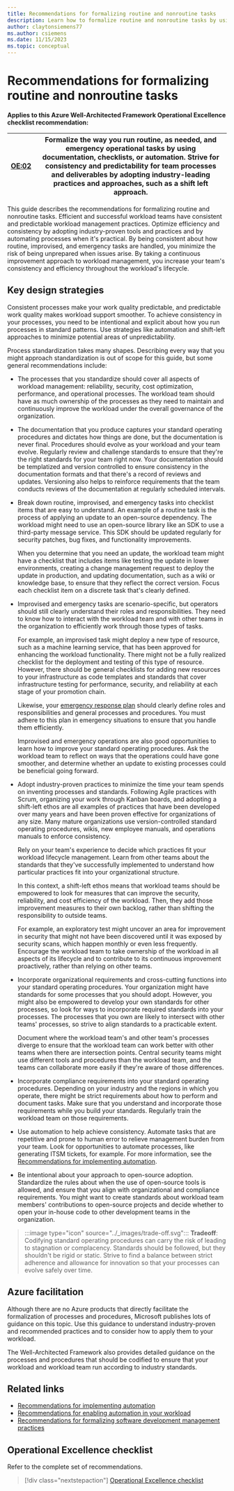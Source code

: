```yaml
---
title: Recommendations for formalizing routine and nonroutine tasks
description: Learn how to formalize routine and nonroutine tasks by using documentation, checklists, or automation.
author: claytonsiemens77
ms.author: csiemens
ms.date: 11/15/2023
ms.topic: conceptual
---
```


# Recommendations for formalizing routine and nonroutine tasks

**Applies to this Azure Well-Architected Framework Operational Excellence checklist recommendation:**

|[OE:02](checklist.md)| Formalize the way you run routine, as needed, and emergency operational tasks by using documentation, checklists, or automation. Strive for consistency and predictability for team processes and deliverables by adopting industry-leading practices and approaches, such as a shift left approach. |
|---|---|

This guide describes the recommendations for formalizing routine and nonroutine tasks. Efficient and successful workload teams have consistent and predictable workload management practices. Optimize efficiency and consistency by adopting industry-proven tools and practices and by automating processes when it's practical. By being consistent about how routine, improvised, and emergency tasks are handled, you minimize the risk of being unprepared when issues arise. By taking a continuous improvement approach to workload management, you increase your team's consistency and efficiency throughout the workload's lifecycle.

## Key design strategies

Consistent processes make your work quality predictable, and predictable work quality makes workload support smoother. To achieve consistency in your processes, you need to be intentional and explicit about how you run processes in standard patterns. Use strategies like automation and shift-left approaches to minimize potential areas of unpredictability.

Process standardization takes many shapes. Describing every way that you might approach standardization is out of scope for this guide, but some general recommendations include:

- The processes that you standardize should cover all aspects of workload management: reliability, security, cost optimization, performance, and operational processes. The workload team should have as much ownership of the processes as they need to maintain and continuously improve the workload under the overall governance of the organization.

- The documentation that you produce captures your standard operating procedures and dictates how things are done, but the documentation is never final. Procedures should evolve as your workload and your team evolve. Regularly review and challenge standards to ensure that they're the right standards for your team right now. Your documentation should be templatized and version controlled to ensure consistency in the documentation formats and that there's a record of reviews and updates. Versioning also helps to reinforce requirements that the team conducts reviews of the documentation at regularly scheduled intervals.

- Break down routine, improvised, and emergency tasks into checklist items that are easy to understand. An example of a routine task is the process of applying an update to an open-source dependency. The workload might need to use an open-source library like an SDK to use a third-party message service. This SDK should be updated regularly for security patches, bug fixes, and functionality improvements.

   When you determine that you need an update, the workload team might have a checklist that includes items like testing the update in lower environments, creating a change management request to deploy the update in production, and updating documentation, such as a wiki or knowledge base, to ensure that they reflect the correct version. Focus each checklist item on a discrete task that's clearly defined.

- Improvised and emergency tasks are scenario-specific, but operators should still clearly understand their roles and responsibilities. They need to know how to interact with the workload team and with other teams in the organization to efficiently work through those types of tasks.

   For example, an improvised task might deploy a new type of resource, such as a machine learning service, that has been approved for enhancing the workload functionality. There might not be a fully realized checklist for the deployment and testing of this type of resource. However, there should be general checklists for adding new resources to your infrastructure as code templates and standards that cover infrastructure testing for performance, security, and reliability at each stage of your promotion chain.

   Likewise, your [emergency response plan](emergency-response.md) should clearly define roles and responsibilities and general processes and procedures. You must adhere to this plan in emergency situations to ensure that you handle them efficiently.

   Improvised and emergency operations are also good opportunities to learn how to improve your standard operating procedures. Ask the workload team to reflect on ways that the operations could have gone smoother, and determine whether an update to existing processes could be beneficial going forward.

- Adopt industry-proven practices to minimize the time your team spends on inventing processes and standards. Following Agile practices with Scrum, organizing your work through Kanban boards, and adopting a shift-left ethos are all examples of practices that have been developed over many years and have been proven effective for organizations of any size. Many mature organizations use version-controlled standard operating procedures, wikis, new employee manuals, and operations manuals to enforce consistency.

   Rely on your team's experience to decide which practices fit your workload lifecycle management. Learn from other teams about the standards that they've successfully implemented to understand how particular practices fit into your organizational structure.

   In this context, a shift-left ethos means that workload teams should be empowered to look for measures that can improve the security, reliability, and cost efficiency of the workload. Then, they add those improvement measures to their own backlog, rather than shifting the responsibility to outside teams.

   For example, an exploratory test might uncover an area for improvement in security that might not have been discovered until it was exposed by security scans, which happen monthly or even less frequently. Encourage the workload team to take ownership of the workload in all aspects of its lifecycle and to contribute to its continuous improvement proactively, rather than relying on other teams.

- Incorporate organizational requirements and cross-cutting functions into your standard operating procedures. Your organization might have standards for some processes that you should adopt. However, you might also be empowered to develop your own standards for other processes, so look for ways to incorporate required standards into your processes. The processes that you own are likely to intersect with other teams' processes, so strive to align standards to a practicable extent.

   Document where the workload team's and other team's processes diverge to ensure that the workload team can work better with other teams when there are intersection points. Central security teams might use different tools and procedures than the workload team, and the teams can collaborate more easily if they're aware of those differences.

- Incorporate compliance requirements into your standard operating procedures. Depending on your industry and the regions in which you operate, there might be strict requirements about how to perform and document tasks. Make sure that you understand and incorporate those requirements while you build your standards. Regularly train the workload team on those requirements.

- Use automation to help achieve consistency. Automate tasks that are repetitive and prone to human error to relieve management burden from your team. Look for opportunities to automate processes, like generating ITSM tickets, for example. For more information, see the [Recommendations for implementing automation](automate-tasks.md).

- Be intentional about your approach to open-source adoption. Standardize the rules about when the use of open-source tools is allowed, and ensure that you align with organizational and compliance requirements. You might want to create standards about workload team members' contributions to open-source projects and decide whether to open your in-house code to other development teams in the organization.

> :::image type="icon" source="../_images/trade-off.svg"::: **Tradeoff**: Codifying standard operating procedures can carry the risk of leading to stagnation or complacency. Standards should be followed, but they shouldn't be rigid or static. Strive to find a balance between strict adherence and allowance for innovation so that your processes can evolve safely over time.

## Azure facilitation

Although there are no Azure products that directly facilitate the formalization of processes and procedures, Microsoft publishes lots of guidance on this topic. Use this guidance to understand industry-proven and recommended practices and to consider how to apply them to your workload.

The Well-Architected Framework also provides detailed guidance on the processes and procedures that should be codified to ensure that your workload and workload team run according to industry standards.

## Related links

- [Recommendations for implementing automation](automate-tasks.md)
- [Recommendations for enabling automation in your workload](enable-automation.md)
- [Recommendations for formalizing software development management practices](formalize-development-practices.md)

## Operational Excellence checklist

Refer to the complete set of recommendations.

> [!div class="nextstepaction"]
> [Operational Excellence checklist](checklist.md)
